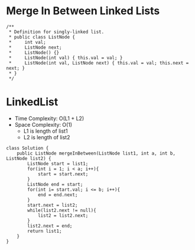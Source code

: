 # Merge In Between Linked Lists
```
/**
 * Definition for singly-linked list.
 * public class ListNode {
 *     int val;
 *     ListNode next;
 *     ListNode() {}
 *     ListNode(int val) { this.val = val; }
 *     ListNode(int val, ListNode next) { this.val = val; this.next = next; }
 * }
 */
```
# LinkedList
* Time Complexity: O(L1 + L2)
* Space Complexity: O(1)
	* L1 is length of list1
	* L2 is length of list2
```
class Solution {
    public ListNode mergeInBetween(ListNode list1, int a, int b, ListNode list2) {
        ListNode start = list1;
        for(int i = 1; i < a; i++){
            start = start.next;
        }
        ListNode end = start;
        for(int i= start.val; i <= b; i++){
            end = end.next;
        }
        start.next = list2;
        while(list2.next != null){
            list2 = list2.next;
        }
        list2.next = end;
        return list1;
    }
}
```